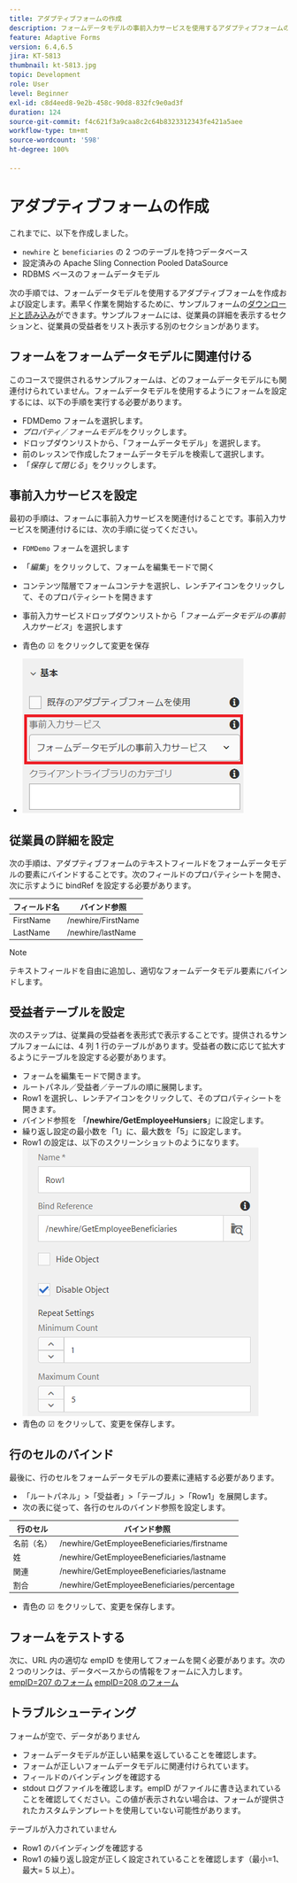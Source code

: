 ```yaml
---
title: アダプティブフォームの作成
description: フォームデータモデルの事前入力サービスを使用するアダプティブフォームの作成と設定
feature: Adaptive Forms
version: 6.4,6.5
jira: KT-5813
thumbnail: kt-5813.jpg
topic: Development
role: User
level: Beginner
exl-id: c8d4eed8-9e2b-458c-90d8-832fc9e0ad3f
duration: 124
source-git-commit: f4c621f3a9caa8c2c64b8323312343fe421a5aee
workflow-type: tm+mt
source-wordcount: '598'
ht-degree: 100%

---
```


# アダプティブフォームの作成

これまでに、以下を作成しました。

* `newhire` と `beneficiaries` の 2 つのテーブルを持つデータベース
* 設定済みの Apache Sling Connection Pooled DataSource
* RDBMS ベースのフォームデータモデル

次の手順では、フォームデータモデルを使用するアダプティブフォームを作成および設定します。素早く作業を開始するために、サンプルフォームの[ダウンロードと読み込み](assets/fdm-demo-af.zip)ができます。サンプルフォームには、従業員の詳細を表示するセクションと、従業員の受益者をリスト表示する別のセクションがあります。

## フォームをフォームデータモデルに関連付ける

このコースで提供されるサンプルフォームは、どのフォームデータモデルにも関連付けられていません。フォームデータモデルを使用するようにフォームを設定するには、以下の手順を実行する必要があります。

* FDMDemo フォームを選択します。
* _プロパティ_／_フォームモデル_&#x200B;をクリックします。
* ドロップダウンリストから、「フォームデータモデル」を選択します。
* 前のレッスンで作成したフォームデータモデルを検索して選択します。
* 「_保存して閉じる_」をクリックします。

## 事前入力サービスを設定

最初の手順は、フォームに事前入力サービスを関連付けることです。事前入力サービスを関連付けるには、次の手順に従ってください。

* `FDMDemo` フォームを選択します
* 「_編集_」をクリックして、フォームを編集モードで開く
* コンテンツ階層でフォームコンテナを選択し、レンチアイコンをクリックして、そのプロパティシートを開きます
* 事前入力サービスドロップダウンリストから「_フォームデータモデルの事前入力サービス_」を選択します
* 青色の ☑ をクリックして変更を保存

* ![prefill-service](assets/fdm-prefill.png)

## 従業員の詳細を設定

次の手順は、アダプティブフォームのテキストフィールドをフォームデータモデルの要素にバインドすることです。次のフィールドのプロパティシートを開き、次に示すように bindRef を設定する必要があります。


| フィールド名 | バインド参照 |
|------------|--------------------|
| FirstName | /newhire/FirstName |
| LastName | /newhire/lastName |

>[!NOTE]
>
>テキストフィールドを自由に追加し、適切なフォームデータモデル要素にバインドします。

## 受益者テーブルを設定

次のステップは、従業員の受益者を表形式で表示することです。提供されるサンプルフォームには、4 列 1 行のテーブルがあります。受益者の数に応じて拡大するようにテーブルを設定する必要があります。

* フォームを編集モードで開きます。
* ルートパネル／受益者／テーブルの順に展開します。
* Row1 を選択し、レンチアイコンをクリックして、そのプロパティシートを開きます。
* バインド参照を 「**/newhire/GetEmployeeHunsiers**」に設定します。
* 繰り返し設定の最小数を「1」に、最大数を「5」に設定します。
* Row1 の設定は、以下のスクリーンショットのようになります。
  ![row-configure](assets/configure-row.PNG)
* 青色の ☑ をクリッして、変更を保存します。

## 行のセルのバインド

最後に、行のセルをフォームデータモデルの要素に連結する必要があります。

* 「ルートパネル」>「受益者」>「テーブル」>「Row1」を展開します。
* 次の表に従って、各行のセルのバインド参照を設定します。

| 行のセル | バインド参照 |
|------------|----------------------------------------------|
| 名前（名） | /newhire/GetEmployeeBeneficiaries/firstname |
| 姓 | /newhire/GetEmployeeBeneficiaries/lastname |
| 関連 | /newhire/GetEmployeeBeneficiaries/lastname |
| 割合 | /newhire/GetEmployeeBeneficiaries/percentage |

* 青色の ☑ をクリッして、変更を保存します。

## フォームをテストする

次に、URL 内の適切な empID を使用してフォームを開く必要があります。次の 2 つのリンクは、データベースからの情報をフォームに入力します。
[empID=207 のフォーム](http://localhost:4502/content/dam/formsanddocuments/fdmdemo/jcr:content?wcmmode=disabled&amp;empID=207)
[empID=208 のフォーム](http://localhost:4502/content/dam/formsanddocuments/fdmdemo/jcr:content?wcmmode=disabled&amp;empID=208)

## トラブルシューティング

フォームが空で、データがありません

* フォームデータモデルが正しい結果を返していることを確認します。
* フォームが正しいフォームデータモデルに関連付けられています。
* フィールドのバインディングを確認する
* stdout ログファイルを確認します。empID がファイルに書き込まれていることを確認してください。この値が表示されない場合は、フォームが提供されたカスタムテンプレートを使用していない可能性があります。

テーブルが入力されていません

* Row1 のバインディングを確認する
* Row1 の繰り返し設定が正しく設定されていることを確認します（最小=1、最大= 5 以上）。

